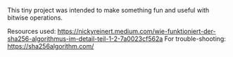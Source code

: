 This tiny project was intended to make something fun and useful with bitwise operations.

Resources used:
https://nickyreinert.medium.com/wie-funktioniert-der-sha256-algorithmus-im-detail-teil-1-2-7a0023cf562a
For trouble-shooting:
https://sha256algorithm.com/
